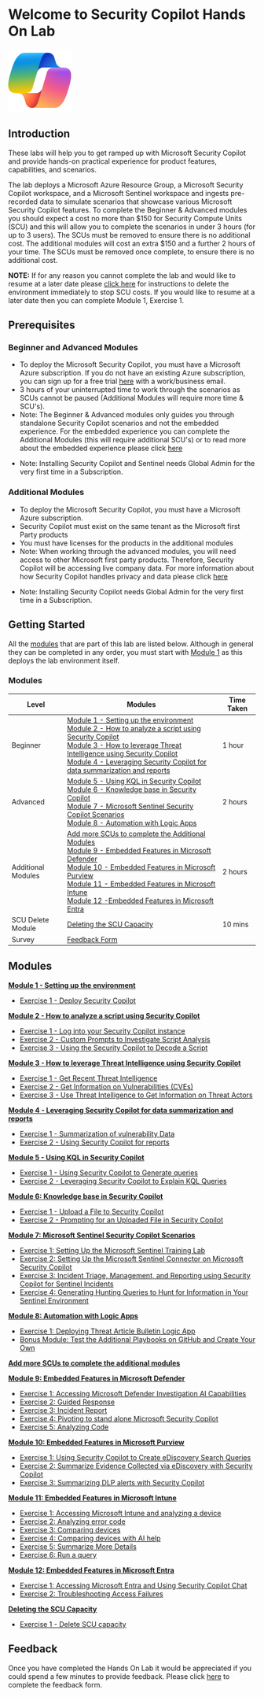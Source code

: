 # Welcome to Security Copilot Hands On Lab

![Security CoPilot Logo](https://github.com/Azure/Copilot-For-Security/blob/main/Images/ic_fluent_copilot_64_64%402x.png)

## Introduction

These labs will help you to get ramped up with Microsoft Security Copilot and provide hands-on practical experience for product features, capabilities, and scenarios.

The lab deploys a Microsoft Azure Resource Group, a Microsoft Security Copilot workspace, and a Microsoft Sentinel workspace and ingests pre-recorded data to simulate scenarios that showcase various Microsoft Security Copilot features. To complete the Beginner & Advanced modules you should expect a cost no more than $150 for Security Compute Units (SCU) and this will allow you to complete the scenarios in under 3 hours (for up to 3 users). The SCUs must be removed to ensure there is no additional cost. The additional modules will cost an extra $150 and a further 2 hours of your time. The SCUs must be removed once complete, to ensure there is no additional cost.

**NOTE:** If for any reason you cannot complete the lab and would like to resume at a later date please [click here](Modules/Deleting-SCU.md#exercise-1---delete-scu-capacity) for instructions to delete the environment immediately to stop SCU costs. If you would like to resume at a later date then you can complete Module 1, Exercise 1.

## Prerequisites 
### Beginner and Advanced Modules
- To deploy the Microsoft Security Copilot, you must have a Microsoft Azure subscription. If you do not have an existing Azure subscription, you can sign up for a free trial [here](https://azure.microsoft.com/free/) with a work/business email.
- 3 hours of your uninterrupted time to work through the scenarios as SCUs cannot be paused (Additional Modules will require more time & SCU's).
- Note: The Beginner & Advanced modules only guides you through standalone Security Copilot scenarios and not the embedded experience. For the embedded experience you can complete the Additional Modules (this will require additional SCU's) or to read more about the embedded experience please click [here](https://learn.microsoft.com/en-us/copilot/security/experiences-security-copilot)
<!--- - Permissions to create a resource group in your Azure subscription --->
- Note: Installing Security Copilot and Sentinel needs Global Admin for the very first time in a Subscription.

### Additional Modules
- To deploy the Microsoft Security Copilot, you must have a Microsoft Azure subscription.
- Security Copilot must exist on the same tenant as the Microsoft first Party products  
- You must have licenses for the products in the additional modules
- Note: When working through the advanced modules, you will need access to other Microsoft first party products. Therefore, Security Copilot will be accessing live company data. For more information about how Security Copilot handles privacy and data please click [here](https://learn.microsoft.com/en-us/copilot/security/privacy-data-security)
<!--- - Permissions to create a resource group in your Azure subscription --->
- Note: Installing Security Copilot needs Global Admin for the very first time in a Subscription.
## Getting Started

All the [modules](Modules) that are part of this lab are listed below. Although in general they can be completed in any order, you must start with [Module 1](Modules/Module-1-Setting-up-the-environment.md) as this deploys the lab environment itself.

### Modules

| Level    | Modules | Time Taken |
|----------|---------|------------|
| Beginner | [Module 1 - Setting up the environment](Modules/Module-1-Setting-up-the-environment.md) <br> [Module 2 - How to analyze a script using Security Copilot](Modules/Module-2-Script-analysis.md) <br> [Module 3 - How to leverage Threat Intelligence using Security Copilot](Modules/Module-3-Threat-intelligence-scenarios.md) <br> [Module 4 - Leveraging Security Copilot for data summarization and reports](Modules/Module-4-Summarization-of-data.md) | 1 hour |
| Advanced | [Module 5 - Using KQL in Security Copilot](Modules/Module-5-Generating-KQL-queries.md) <br> [Module 6 - Knowledge base in Security Copilot](Modules/Module-6-Knowledge-base-in-Copilot-for-Security.md) <br> [Module 7 - Microsoft Sentinel Security Copilot Scenarios](Modules/Module-7-Microsoft-Sentinel-Copilot-For-Security-Scenarios.md) <br> [Module 8 - Automation with Logic Apps](Modules/Module-8-Automation-with-Logic-Apps.md) <br>  | 2 hours |
| Additional Modules | [Add more SCUs to complete the Additional Modules](Modules/AdditionalSCUs.md) <br> [Module 9 - Embedded Features in Microsoft Defender](Modules/Module-9-Embedded-Features-in-Microsoft-Defender.md) <br> [Module 10 - Embedded Features in Microsoft Purview](Modules/Module-10-eDiscovery-Search-in-Microsoft-Purview.md) <br> [Module 11 - Embedded Features in Microsoft Intune](Modules/Module-11-Embedded-Features-in-Microsoft-Intune.md) <br> [Module 12 -Embedded Features in Microsoft Entra](Modules/Module-12-Embedded-Features-in-Microsoft-Entra.md) <br>  | 2 hours |
| SCU Delete Module | [Deleting the SCU Capacity](Modules/Deleting-SCU.md) | 10 mins
| Survey | [Feedback Form](https://forms.office.com/r/UbeFd7uuBc)

## Modules

[**Module 1 - Setting up the environment**](Modules/Module-1-Setting-up-the-environment.md)
- [Exercise 1 - Deploy Security Copilot](Modules/Module-1-Setting-up-the-environment.md#exercise-1-deploy-copilot-for-security)
<!--- - [Exercise 2 - Deploy the SCU timer Logic App](Modules/Module-1-Setting-up-the-environment.md#exercise-2-deploy-the-scu-timer-logic-app) (**NOTE:** This step is important to make sure the SCUs are automatically removed after 3 hours, so you won't incur any additional costs.)--->


[**Module 2 - How to analyze a script using Security Copilot**](Modules/Module-2-Script-analysis.md)
- [Exercise 1 - Log into your Security Copilot instance](Modules/Module-2-Script-analysis.md#exercise-1--using-the-script-analysis-promptbook)
- [Exercise 2 - Custom Prompts to Investigate Script Analysis](Modules/Module-2-Script-analysis.md#exercise-2-custom-prompts-to-investigate-script-analysis)
- [Exercise 3 - Using the Security Copilot to Decode a Script](Modules/Module-2-Script-analysis.md#exercise-3--using-the-copilot-for-security-to-decode-a-script)

[**Module 3 - How to leverage Threat Intelligence using Security Copilot**](Modules/Module-3-Threat-intelligence-scenarios.md)
- [Exercise 1 - Get Recent Threat Intelligence](Modules/Module-3-Threat-intelligence-scenarios.md#exercise-1-get-recent-threat-intelligence)
- [Exercise 2 - Get Information on Vulnerabilities (CVEs)](Modules/Module-3-Threat-intelligence-scenarios.md#exercise-2-get-information-on-vulnerabilities-cves)
- [Exercise 3 - Use Threat Intelligence to Get Information on Threat Actors](Modules/Module-3-Threat-intelligence-scenarios.md#exercise-3-use-threat-intelligence-to-get-information-on-threat-actors)

[**Module 4 - Leveraging Security Copilot for data summarization and reports**](Modules/Module-4-Summarization-of-data.md)
- [Exercise 1 - Summarization of vulnerability Data](Modules/Module-4-Summarization-of-data.md#exercise-1---summarization-of-vulnerability-data)
- [Exercise 2 - Using Security Copilot for reports](Modules/Module-4-Summarization-of-data.md#exercise-2---using-copilot-for-security-for-reports)

[**Module 5 - Using KQL in Security Copilot**](Modules/Module-5-Generating-KQL-queries.md)
- [Exercise 1 - Using Security Copilot to Generate queries](Modules/Module-5-Generating-KQL-queries.md#exercise-1-using-copilot-for-security-to-generate-queries)
- [Exercise 2 - Leveraging Security Copilot to Explain KQL Queries](Modules/Module-5-Generating-KQL-queries.md#exercise-2-leveraging-copilot-for-security-to-explain-kql-queries)

[**Module 6: Knowledge base in Security Copilot**](Modules/Module-6-Knowledge-base-in-Copilot-for-Security.md)
- [Exercise 1 - Upload a File to Security Copilot](Modules/Module-6-Knowledge-base-in-Copilot-for-Security.md#exercise-1-upload-a-file-to-copilot-for-security)
- [Exercise 2 - Prompting for an Uploaded File in Security Copilot](Modules/Module-6-Knowledge-base-in-Copilot-for-Security.md#exercise-2-prompting-for-an-uploaded-file-in-copilot-for-security)

[**Module 7: Microsoft Sentinel Security Copilot Scenarios**](Modules/Module-7-Microsoft-Sentinel-Copilot-For-Security-Scenarios.md)
- [Exercise 1: Setting Up the Microsoft Sentinel Training Lab](Modules/Module-7-Microsoft-Sentinel-Copilot-For-Security-Scenarios.md#exercise-1-setting-up-the-microsoft-sentinel-training-lab)
- [Exercise 2: Setting Up the Microsoft Sentinel Connector on Microsoft Security Copilot](Modules/Module-7-Microsoft-Sentinel-Copilot-For-Security-Scenarios.md#exercise-2-setting-up-the-microsoft-sentinel-connector-on-microsoft-copilot-for-security)
- [Exercise 3: Incident Triage, Management, and Reporting using Security Copilot for Sentinel Incidents](Modules/Module-7-Microsoft-Sentinel-Copilot-For-Security-Scenarios.md#exercise-3-incident-triage--management-and-reporting-using-copilot-for-security-for-sentinel-incidents)
- [Exercise 4: Generating Hunting Queries to Hunt for Information in Your Sentinel Environment](Modules/Module-7-Microsoft-Sentinel-Copilot-For-Security-Scenarios.md#exercise-4-generating-hunting-queries-to-hunt-for-information-in-your-sentinel-evironment)

[**Module 8: Automation with Logic Apps**](Modules/Module-8-Automation-with-Logic-Apps.md)
- [Exercise 1: Deploying Threat Article Bulletin Logic App](Modules/Module-8-Automation-with-Logic-Apps.md#exercise-1-deploying-threat-article-bulletin-logic-app)
- [Bonus Module: Test the Additional Playbooks on GitHub and Create Your Own](Modules/Module-8-Automation-with-Logic-Apps.md#bonus-module-test-the-additional-playbooks-on-github-and-create-your-own)

[**Add more SCUs to complete the additional modules**](Modules/AdditionalSCUs)

[**Module 9: Embedded Features in Microsoft Defender**](Modules/Module-9-Embedded-Features-in-Microsoft-Defender.md)
- [Exercise 1: Accessing Microsoft Defender Investigation AI Capabilities](Modules/Module-9-Embedded-Features-in-Microsoft-Defender.md#exercise-1-accessing-microsoft-defender-investigation-ai-capabilities)
- [Exercise 2: Guided Response](Modules/Module-9-Embedded-Features-in-Microsoft-Defender.md#exercise-2-guided-response)
- [Exercise 3: Incident Report](Modules/Module-9-Embedded-Features-in-Microsoft-Defender.md#exercise-3-incident-report-)
- [Exercise 4: Pivoting to stand alone Microsoft Security Copilot](Modules/Module-9-Embedded-Features-in-Microsoft-Defender.md#exercise-4-pivoting-to-stand-alone-microsoft-security-copilot-)
- [Exercise 5: Analyzing Code](Modules/Module-9-Embedded-Features-in-Microsoft-Defender.md#exercise-5-analyzing-code-)

[**Module 10: Embedded Features in Microsoft Purview**](Modules/Module-10-eDiscovery-Search-in-Microsoft-Purview.md)
- [Exercise 1: Using Security Copilot to Create eDiscovery Search Queries](Modules/Module-10-eDiscovery-Search-in-Microsoft-Purview.md#exercise-1-using-security-copilot-to-create-ediscovery-search-queries)
- [Exercise 2: Summarize Evidence Collected via eDiscovery with Security Copilot](Modules/Module-10-eDiscovery-Search-in-Microsoft-Purview.md#exercise-2-summarize-evidence-collected-via-ediscovery-with-security-copilot)
- [Exercise 3: Summarizing DLP alerts with Security Copilot](Modules/Module-10-eDiscovery-Search-in-Microsoft-Purview.md#exercise-3-summarizing-dlp-alerts-with-security-copilot)

[**Module 11: Embedded Features in Microsoft Intune**](Modules/Module-11-Embedded-Features-in-Microsoft-Intune.md)
- [Exercise 1: Accessing Microsoft Intune and analyzing a device](Modules/Module-11-Embedded-Features-in-Microsoft-Intune.md#exercise-1-accessing-microsoft-intune-and-analyzing-a-device)
- [Exercise 2: Analyzing error code](Modules/Module-11-Embedded-Features-in-Microsoft-Intune.md#exercise-2-analyzing-error-code)
- [Exercise 3: Comparing devices](Modules/Module-11-Embedded-Features-in-Microsoft-Intune.md#exercise-3-comparing-devices)
- [Exercise 4: Comparing devices with AI help](Modules/Module-11-Embedded-Features-in-Microsoft-Intune.md#exercise-4-comparing-devices-with-ai-help)
- [Exercise 5: Summarize More Details](Modules/Module-11-Embedded-Features-in-Microsoft-Intune.md#exercise-5-summarize-more-details)
- [Exercise 6: Run a query](Modules/Module-11-Embedded-Features-in-Microsoft-Intune.md#exercise-6-run-a-query)

[**Module 12: Embedded Features in Microsoft Entra**](Modules/Module-12-Embedded-Features-in-Microsoft-Entra.md)
- [Exercise 1: Accessing Microsoft Entra and Using Security Copilot Chat](Modules/Module-12-Embedded-Features-in-Microsoft-Entra.md#exercise-1-accessing-microsoft-entra-and-using-security-copilot-chat)
- [Exercise 2: Troubleshooting Access Failures](Modules/Module-12-Embedded-Features-in-Microsoft-Entra.md#exercise-2-troubleshooting-access-failures)

[**Deleting the SCU Capacity**](Modules/Deleting-SCU.md)
- [Exercise 1 - Delete SCU capacity](Modules/Deleting-SCU.md#exercise-1---delete-scu-capacity)

## Feedback
Once you have completed the Hands On Lab it would be appreciated if you could spend a few minutes to provide feedback. Please click [here](https://forms.office.com/r/UbeFd7uuBc) to complete the feedback form.
